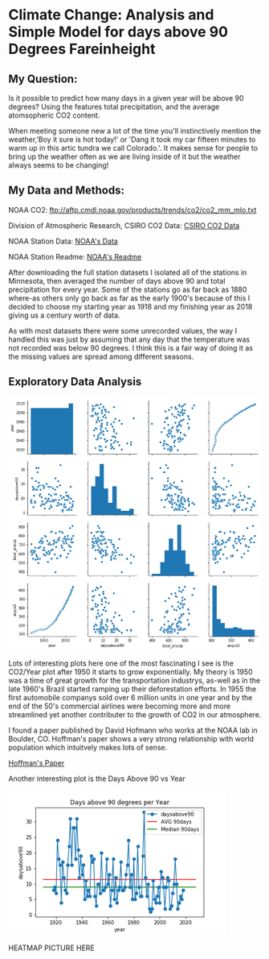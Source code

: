 # Climate Change: Analysis and Simple Model for days above 90 Degrees Fareinheight

## My Question:

Is it possible to predict how many days in a given year will be above 90 degrees? Using the features total precipitation, and the average atomsopheric CO2 content.





When meeting someone new a lot of the time you'll instinctively mention the weather,'Boy it sure is hot today!' or 'Dang it took my car fifteen minutes to warm up in this artic tundra we call Colorado.'. It makes sense for people to bring up the weather often as we are living inside of it but the weather always seems to be changing! 


## My Data and Methods:
NOAA CO2: 
ftp://aftp.cmdl.noaa.gov/products/trends/co2/co2_mm_mlo.txt

Division of Atmospheric Research, CSIRO CO2 Data: 
[CSIRO CO2 Data](https://cdiac.ess-dive.lbl.gov/ftp/trends/co2/lawdome.combined.dat)

NOAA Station Data:
[NOAA's Data](ftp://ftp.ncdc.noaa.gov/pub/data/ghcn/daily/)

NOAA Station Readme:
[NOAA's Readme](ftp://ftp.ncdc.noaa.gov/pub/data/ghcn/daily/readme.txt)

After downloading the full station datasets I isolated all of the stations in Minnesota, then averaged the number of days above 90 and total precipitation for every year. Some of the stations go as far back as 1880 where-as others only go back as far as the early 1900's because of this I decided to choose my starting year as 1918 and my finishing year as 2018 giving us a century worth of data. 

As with most datasets there were some unrecorded values, the way I handled this was just by assuming that any day that the temperature was not recorded was below 90 degrees. I think this is a fair way of doing it as the missing values are spread among different seasons.

## Exploratory Data Analysis
![alt text](images/pairplot.png)

Lots of interesting plots here one of the most fascinating I see is the CO2/Year plot after 1950 it starts to grow exponentially. My theory is 1950 was a time of great growth for the transportation industrys, as-well as in the late 1960's Brazil started ramping up their deforestation efforts. In 1955 the first automobile companys sold over 6 million units in one year and by the end of the 50's commercial airlines were becoming more and more streamlined yet another contributer to the growth of CO2 in our atmosphere.

I found a paper published by David Hofmann who works at the NOAA lab in Boulder, CO. Hoffman's paper shows a very strong relationship with world population which intuitvely makes lots of sense.

[Hoffman's Paper](https://www.google.com/url?sa=t&rct=j&q=&esrc=s&source=web&cd=1&cad=rja&uact=8&ved=2ahUKEwjouuH2krzgAhWJrFQKHZilAm8QFjAAegQIChAC&url=https%3A%2F%2Fams.confex.com%2Fams%2Fpdfpapers%2F144105.pdf&usg=AOvVaw1Qgv2cLAc_YmQHCkt6mfOm)

Another interesting plot is the Days Above 90 vs Year

![alt text](images/zoomedindaysabove90.png)



HEATMAP PICTURE HERE

